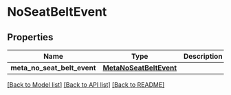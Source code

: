 # NoSeatBeltEvent

## Properties
Name | Type | Description | Notes
------------ | ------------- | ------------- | -------------
**meta_no_seat_belt_event** | [**MetaNoSeatBeltEvent**](MetaNoSeatBeltEvent.md) |  | [optional] 

[[Back to Model list]](../README.md#documentation-for-models) [[Back to API list]](../README.md#documentation-for-api-endpoints) [[Back to README]](../README.md)


